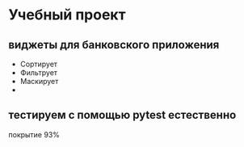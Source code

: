 # Учебный проект
## виджеты для банковского приложения
- Сортирует
- Фильтрует
- Маскирует
- 
## тестируем с помощью pytest естественно
покрытие 93%

